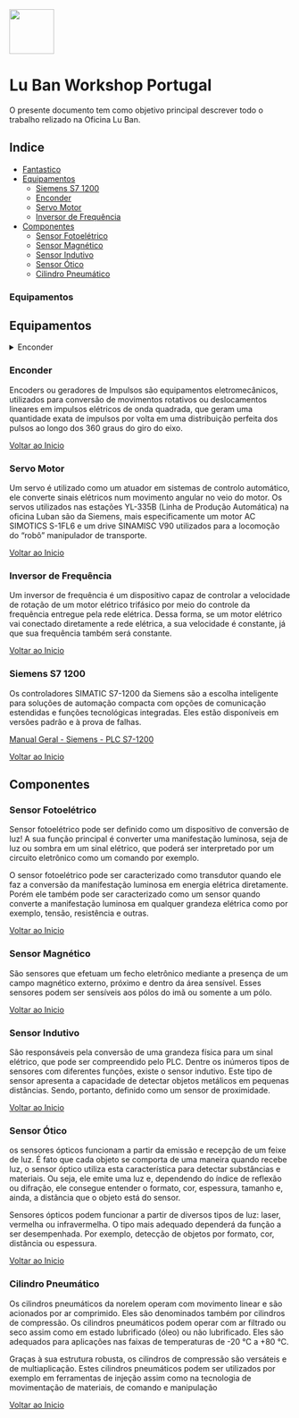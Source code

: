 <img src="https://github.com/LMigu3liPT/Documentation_Luban/blob/main/Grafcets/32_Manual/Imagens_Grafcets/Logo_Luban.png" width="80" />    

# Lu Ban Workshop Portugal

O presente documento tem  como  objetivo  principal  descrever  todo o trabalho relizado na   Oficina   Lu   Ban.

## Indice
- [Fantastico](#fantastico)
- [Equipamentos](#equipamentos)
  - [Siemens S7 1200](#Siemens-S7-1200) 
  - [Enconder](#enconder)
  - [Servo Motor](#servo-motor)
  - [Inversor de Frequência](#inversor-de-frequência)
- [Componentes](#componentes)
  - [Sensor Fotoelétrico](#sensor-fotoelétrico)
  - [Sensor Magnético](#sensor-magnético) 
  - [Sensor Indutivo](#sensor-indutivo) 
  - [Sensor Ótico](#sensor-ótico) 
  - [Cilindro Pneumático](#cilindro-pneumático)

### Equipamentos
## Equipamentos
   <details>
     <summary>Enconder</summary>
      Encoders ou geradores de Impulsos são equipamentos eletromecânicos, utilizados para conversão de movimentos    rotativos ou deslocamentos lineares em impulsos elétricos de onda quadrada, que geram uma quantidade exata de impulsos por volta em uma distribuição perfeita dos pulsos ao longo dos 360 graus do giro do eixo.
     </details>
     
### Enconder
Encoders ou geradores de Impulsos são equipamentos eletromecânicos, utilizados para conversão de movimentos rotativos ou deslocamentos lineares em impulsos elétricos de onda quadrada, que geram uma quantidade exata de impulsos por volta em uma distribuição perfeita dos pulsos ao longo dos 360 graus do giro do eixo.

[Voltar ao Inicio](#Indice)

### Servo Motor
Um servo é utilizado como um atuador em sistemas de controlo automático, ele converte sinais elétricos num movimento angular no veio do motor. Os servos utilizados nas estações YL-335B (Linha de Produção Automática) na oficina Luban são da Siemens, mais especificamente um motor AC SIMOTICS S-1FL6 e um drive SINAMISC V90 utilizados para a locomoção do “robô” manipulador de transporte.

[Voltar ao Inicio](#Indice)

### Inversor de Frequência
Um inversor de frequência é um dispositivo capaz de controlar a velocidade de rotação de um motor elétrico trifásico por meio do controle da frequência entregue pela rede elétrica. Dessa forma, se um motor elétrico vai conectado diretamente a rede elétrica, a sua velocidade é constante, já que sua frequência também será constante.

[Voltar ao Inicio](#Indice)

### Siemens S7 1200
Os controladores SIMATIC S7-1200 da Siemens são a escolha inteligente para soluções de automação compacta com opções de comunicação estendidas e funções tecnológicas integradas. Eles estão disponíveis em versões padrão e à prova de falhas.

[Manual Geral - Siemens - PLC S7-1200](https://assets.new.siemens.com/siemens/assets/api/uuid:c0b52e48-be0a-4737-bf6e-a1b1a1d1fb7e/onlinehelp-v90-pt-pt.pdf)

[Voltar ao Inicio](#Indice)

## Componentes

### Sensor Fotoelétrico
Sensor fotoelétrico pode ser definido como um dispositivo de conversão de luz! A sua função principal é converter uma manifestação luminosa, seja de luz ou sombra em um sinal elétrico, que poderá ser interpretado por um circuito eletrônico como um comando por exemplo.

O sensor fotoelétrico pode ser caracterizado como transdutor quando ele faz a conversão da manifestação luminosa em energia elétrica diretamente. Porém ele também pode ser caracterizado como um sensor quando converte a manifestação luminosa em qualquer grandeza elétrica como por exemplo, tensão, resistência e outras.

[Voltar ao Inicio](#Indice)

### Sensor Magnético
São sensores que efetuam um fecho eletrônico mediante a presença de um campo magnético externo, próximo e dentro da área sensível. Esses sensores podem ser sensíveis aos pólos do imã ou somente a um pólo.

[Voltar ao Inicio](#Indice)

### Sensor Indutivo
São responsáveis pela conversão de uma grandeza física para um sinal elétrico, que pode ser compreendido pelo PLC. Dentre os inúmeros tipos de sensores com diferentes funções, existe o sensor indutivo. Este tipo de sensor apresenta a capacidade de detectar objetos metálicos em pequenas distâncias. Sendo, portanto, definido como um sensor de proximidade.

[Voltar ao Inicio](#Indice)

### Sensor Ótico

os sensores ópticos funcionam a partir da emissão e recepção de um feixe de luz. É fato que cada objeto se comporta de uma maneira quando recebe luz, o sensor óptico utiliza esta característica para detectar substâncias e materiais. Ou seja, ele emite uma luz e, dependendo do índice de reflexão ou difração, ele consegue entender o formato, cor, espessura, tamanho e, ainda, a distância que o objeto está do sensor.

Sensores ópticos podem funcionar a partir de diversos tipos de luz: laser, vermelha ou infravermelha. O tipo mais adequado dependerá da função a ser desempenhada. Por exemplo, detecção de objetos por formato, cor, distância ou espessura.

[Voltar ao Inicio](#Indice)

### Cilindro Pneumático

Os cilindros pneumáticos da norelem operam com movimento linear e são acionados por ar comprimido. Eles são denominados também por cilindros de compressão. Os cilindros pneumáticos podem operar com ar filtrado ou seco assim como em estado lubrificado (óleo) ou não lubrificado. Eles são adequados para aplicações nas faixas de temperaturas de -20 °C a +80 °C.

Graças à sua estrutura robusta, os cilindros de compressão são versáteis e de multiaplicação. Estes cilindros pneumáticos podem ser utilizados por exemplo em ferramentas de injeção assim como na tecnologia de movimentação de materiais, de comando e manipulação 

[Voltar ao Inicio](#Indice)



